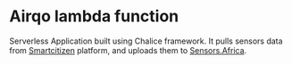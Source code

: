 # Airqo lambda function

Serverless Application built using Chalice framework. It pulls sensors data from [Smartcitizen](https://smartcitizen.me/) platform, and uploads them to [Sensors.Africa](https://api.sensors.africa/docs/).
